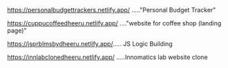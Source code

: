 https://personalbudgettrackers.netlify.app/ ....."Personal Budget Tracker" 



https://cuppucoffeedheeru.netlify.app/ ...."website for coffee shop (landing page)"


https://jsprblmsbydheeru.netlify.app/..... JS Logic Building



https://innlabclonedheeru.netlify.app/ .....Innomatics lab website clone
